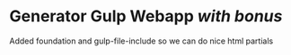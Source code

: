 # Generator Gulp Webapp *with bonus* 

Added foundation and gulp-file-include so we can do nice html partials


